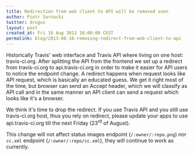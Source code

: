 ```yaml
---
title: Redirection from web client to API will be removed soon
author: Piotr Sarnacki
twitter: drogus
layout: post
created_at: Fri 16 Aug 2013 16:00:00 CEST
permalink: blog/2013-08-16-removing-redirect-from-web-client-to-api
---
```


Historically Travis' web interface and Travis API where living on
one host: travis-ci.org. After splitting the API from the frontend
we set up a redirect from travis-ci.org to api.travis-ci.org in
order to make it easier for API users to notice the endpoint change.
A redirect happens when request looks like API request, which is
basically an educated guess. We get it right most of the time, but
browser can send an Accept header, which we will classify as API call
and in the same manner an API client can send a request which looks
like it's a browser.

We think it's time to drop the redirect. If you use Travis API and
you still use travis-ci.org host, thus you rely on redirect, please
update your apps to use api.travis-ci.org
till the next Friday (23<sup>rd</sup> of August).

This change will not affect status images endpoint (`/:owner/:repo.png`)
nor `cc.xml` endpoint  (`/:owner/:repo/cc.xml`), they will continue
to work as currently.
